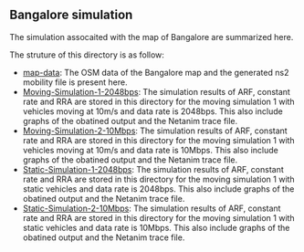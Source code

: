 ## Bangalore simulation
The simulation assocaited with the map of Bangalore are summarized here.

The struture of this directory is as follow:

- [map-data](./map-data):  The OSM data of the Bangalore map and the generated ns2 mobility file is present here.
- [Moving-Simulation-1-2048bps](./Moving-Simulation-1-2048bps/): The simulation results of ARF, constant rate and RRA are stored in this directory for the moving simulation 1 with vehicles moving at 10m/s and data rate is 2048bps. This also include graphs of the obatined output and the Netanim trace file.
- [Moving-Simulation-2-10Mbps](./Moving-Simulation-2-10Mbps/): The simulation results of ARF, constant rate and RRA are stored in this directory for the moving simulation 1 with vehicles moving at 10m/s and data rate is 10Mbps. This also include graphs of the obatined output and the Netanim trace file.
- [Static-Simulation-1-2048bps](./Static-Simulation-1-2048bps/): The simulation results of ARF, constant rate and RRA are stored in this directory for the moving simulation 1 with static vehicles and data rate is 2048bps. This also include graphs of the obatined output and the Netanim trace file.
- [Static-Simulation-2-10Mbps](./Static-Simulation-2-10Mbps): The simulation results of ARF, constant rate and RRA are stored in this directory for the moving simulation 1 with static vehicles and data rate is 10Mbps. This also include graphs of the obatined output and the Netanim trace file.